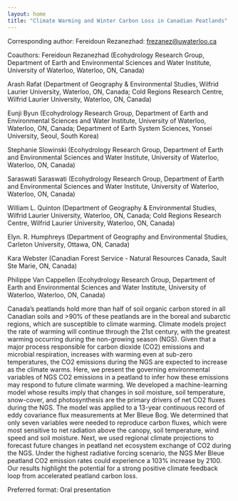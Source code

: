 ```yaml
---
layout: home
title: "Climate Warming and Winter Carbon Loss in Canadian Peatlands"
---
```



Corresponding author: Fereidoun Rezanezhad: frezanez@uwaterloo.ca

Coauthors: Fereidoun Rezanezhad (Ecohydrology Research Group, Department of Earth and Environmental Sciences and Water Institute, University of Waterloo, Waterloo, ON, Canada)
 
 Arash Rafat (Department of Geography & Environmental Studies, Wilfrid Laurier University, Waterloo, ON, Canada; Cold Regions Research Centre, Wilfrid Laurier University, Waterloo, ON, Canada)
 
 Eunji Byun (Ecohydrology Research Group, Department of Earth and Environmental Sciences and Water Institute, University of Waterloo, Waterloo, ON, Canada; Department of Earth System Sciences, Yonsei University, Seoul, South Korea)
 
 Stephanie Slowinski (Ecohydrology Research Group, Department of Earth and Environmental Sciences and Water Institute, University of Waterloo, Waterloo, ON, Canada) 
 
 Saraswati Saraswati (Ecohydrology Research Group, Department of Earth and Environmental Sciences and Water Institute, University of Waterloo, Waterloo, ON, Canada)
 
 William L. Quinton (Department of Geography & Environmental Studies, Wilfrid Laurier University, Waterloo, ON, Canada; Cold Regions Research Centre, Wilfrid Laurier University, Waterloo, ON, Canada)
 
 Elyn. R. Humphreys (Department of Geography and Environmental Studies, Carleton University, Ottawa, ON, Canada)
 
 Kara Webster (Canadian Forest Service - Natural Resources Canada, Sault Ste Marie, ON, Canada)
 
 Philippe Van Cappellen (Ecohydrology Research Group, Department of Earth and Environmental Sciences and Water Institute, University of Waterloo, Waterloo, ON, Canada) 

Canada’s peatlands hold more than half of soil organic carbon stored in all Canadian soils and >90% of these peatlands are in the boreal and subarctic regions, which are susceptible to climate warming. Climate models project the rate of warming will continue through the 21st century, with the greatest warming occurring during the non-growing season (NGS). Given that a major process responsible for carbon dioxide (CO2) emissions and microbial respiration, increases with warming even at sub-zero temperatures, the CO2 emissions during the NGS are expected to increase as the climate warms. Here, we present the governing environmental variables of NGS CO2 emissions in a peatland to infer how these emissions may respond to future climate warming. We developed a machine-learning model whose results imply that changes in soil moisture, soil temperature, snow-cover, and photosynthesis are the primary drivers of net CO2 fluxes during the NGS. The model was applied to a 13-year continuous record of eddy covariance flux measurements at Mer Bleue Bog. We determined that only seven variables were needed to reproduce carbon fluxes, which were most sensitive to net radiation above the canopy, soil temperature, wind speed and soil moisture. Next, we used regional climate projections to forecast future changes in peatland net ecosystem exchange of CO2 during the NGS. Under the highest radiative forcing scenario, the NGS Mer Bleue peatland CO2 emission rates could experience a 103% increase by 2100. Our results highlight the potential for a strong positive climate feedback loop from accelerated peatland carbon loss.

Preferred format: Oral presentation
